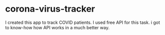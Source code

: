 # corona-virus-tracker
I created this app to track COVID patients. I used free API for this task. i got to know-how how API works in a much better way. 
